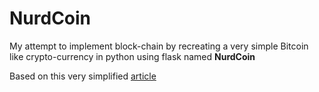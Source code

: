 # NurdCoin
My attempt to implement block-chain by recreating a very simple Bitcoin like crypto-currency in python using flask named **NurdCoin**

Based on this very simplified [article](https://medium.com/crypto-currently/lets-make-the-tiniest-blockchain-bigger-ac360a328f4d)
